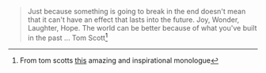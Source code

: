 
> Just because something is going to break in the end doesn't mean that it can't have an effect that lasts  into the future. Joy, Wonder, Laughter, Hope. 
> The world can be better because of what you've built in the past ... Tom Scott[^fn1]



[^fn1]: From tom scotts [this]() amazing and inspirational monologue
